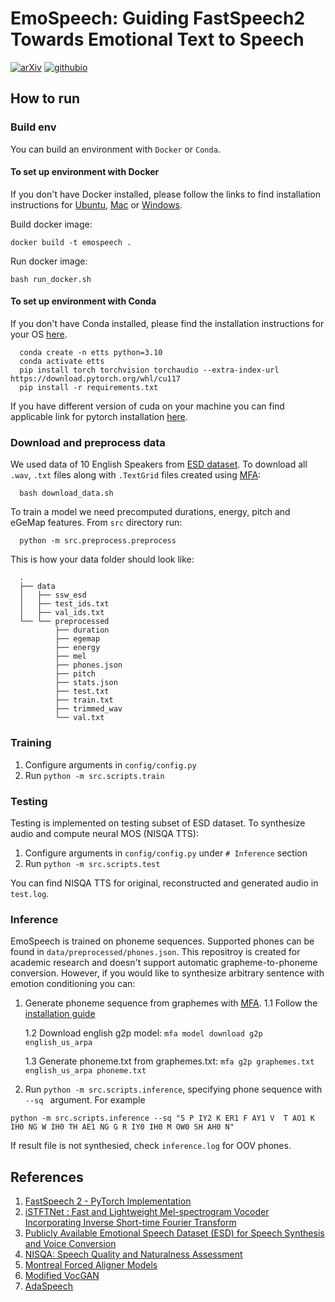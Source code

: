 # EmoSpeech: Guiding FastSpeech2 Towards Emotional Text to Speech

[![arXiv](https://img.shields.io/badge/arXiv-2307.00024-brightgreen.svg?style=flat-square)](https://arxiv.org/abs/2307.00024)  [![githubio](https://img.shields.io/badge/GitHub.io-Audio_Samples-blue?logo=Github&style=flat-square)](https://dariadiatlova.github.io/emospeech)


## How to run

### Build env

You can build an environment with `Docker` or `Conda`.
#### To set up environment with Docker

If you don't have Docker installed, please follow the links to find installation instructions for [Ubuntu](https://docs.docker.com/desktop/install/linux-install/), [Mac](https://docs.docker.com/desktop/install/mac-install/) or [Windows](https://docs.docker.com/desktop/install/windows-install/).

Build docker image:

    docker build -t emospeech .

Run docker image:

    bash run_docker.sh
      
#### To set up environment with Conda
If you don't have Conda installed,  please find the installation instructions for your OS [here](https://docs.conda.io/en/latest/miniconda.html).

      conda create -n etts python=3.10
      conda activate etts
      pip install torch torchvision torchaudio --extra-index-url https://download.pytorch.org/whl/cu117
      pip install -r requirements.txt

If you have different version of cuda on your machine you can find applicable link for pytorch installation [here](https://pytorch.org/get-started/previous-versions/).


### Download and preprocess data
We used data of 10 English Speakers from [ESD dataset](https://github.com/HLTSingapore/Emotional-Speech-Data). To download all `.wav`, `.txt` files along with `.TextGrid` files created using [MFA](https://github.com/MontrealCorpusTools/mfa-models):

      bash download_data.sh
 
To train a model we need precomputed durations, energy, pitch and eGeMap features. From `src` directory run:

      python -m src.preprocess.preprocess
      
This is how your data folder should look like:


      .
      ├── data
      │   ├── ssw_esd
      │   ├── test_ids.txt
      │   ├── val_ids.txt
      └── └── preprocessed
              ├── duration
              ├── egemap
              ├── energy
              ├── mel
              ├── phones.json
              ├── pitch
              ├── stats.json
              ├── test.txt
              ├── train.txt
              ├── trimmed_wav
              └── val.txt
        
### Training
1. Configure arguments in `config/config.py`
2. Run `python -m src.scripts.train `

### Testing
Testing is implemented on testing subset of ESD dataset. To synthesize audio and compute neural MOS (NISQA TTS):
1. Configure arguments in `config/config.py` under `# Inference` section
2. Run `python -m src.scripts.test`

You can find NISQA TTS for original, reconstructed and generated audio in `test.log`.

### Inference
EmoSpeech is trained on phoneme sequences. Supported phones can be found in  `data/preprocessed/phones.json`. This repositroy is created for academic research and doesn't support automatic grapheme-to-phoneme conversion. However, if you would like to synthesize arbitrary sentence with emotion conditioning you can:
1. Generate phoneme sequence from graphemes with [MFA](https://github.com/MontrealCorpusTools/mfa-models).
      1.1 Follow the [installation guide](https://montreal-forced-aligner.readthedocs.io/en/latest/installation.html)
      
      1.2 Download english g2p model: `mfa model download g2p english_us_arpa`
      
      1.3 Generate phoneme.txt from graphemes.txt: `mfa g2p graphemes.txt english_us_arpa phoneme.txt`
      
2. Run `python -m src.scripts.inference`, specifying phone sequence with `--sq ` argument. For example


 ``` 
 python -m src.scripts.inference --sq "S P IY2 K ER1 F AY1 V  T AO1 K IH0 NG W IH0 TH AE1 NG G R IY0 IH0 M OW0 SH AH0 N"
 ```
 
 If result file is not synthesied, check `inference.log` for OOV phones. 
                
                
## References
1. [FastSpeech 2 - PyTorch Implementation](https://github.com/ming024/FastSpeech2)
2. [iSTFTNet : Fast and Lightweight Mel-spectrogram Vocoder Incorporating Inverse Short-time Fourier Transform](https://github.com/rishikksh20/iSTFTNet-pytorch)
3. [Publicly Available Emotional Speech Dataset (ESD) for Speech Synthesis and Voice Conversion](https://github.com/HLTSingapore/Emotional-Speech-Data)
4. [NISQA: Speech Quality and Naturalness Assessment](https://github.com/gabrielmittag/NISQA)
5. [Montreal Forced Aligner Models](https://github.com/MontrealCorpusTools/mfa-models)
6. [Modified VocGAN](https://github.com/rishikksh20/VocGAN/tree/master)
7. [AdaSpeech](https://github.com/rishikksh20/AdaSpeech)
